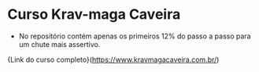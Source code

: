 # Curso Krav-maga Caveira

* No repositório contém apenas os primeiros 12% do passo a passo para um chute mais assertivo.

{Link do curso completo}(https://www.kravmagacaveira.com.br/)
